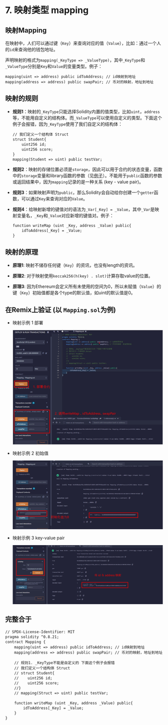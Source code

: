 

# 7. 映射类型 mapping



## 映射Mapping

在映射中，人们可以通过键（`Key`）来查询对应的值（`Value`），比如：通过一个人的`id`来查询他的钱包地址。

声明映射的格式为`mapping(_KeyType => _ValueType)`，其中`_KeyType`和`_ValueType`分别是`Key`和`Value`的变量类型。例子：

```solidity
mapping(uint => address) public idToAddress; // id映射到地址
mapping(address => address) public swapPair; // 币对的映射，地址到地址
```

## 映射的规则

- **规则1**：映射的`_KeyType`只能选择Solidity内置的值类型，比如`uint`，`address`等，不能用自定义的结构体。而`_ValueType`可以使用自定义的类型。下面这个例子会报错，因为`_KeyType`使用了我们自定义的结构体：

    ```solidity
    // 我们定义一个结构体 Struct
    struct Student{
        uint256 id;
        uint256 score;
    }
    mapping(Student => uint) public testVar;
    ```

- **规则2**：映射的存储位置必须是`storage`，因此可以用于合约的状态变量，函数中的`storage`变量和library函数的参数（见[例子](https://github.com/ethereum/solidity/issues/4635)）。不能用于`public`函数的参数或返回结果中，因为`mapping`记录的是一种关系 (key - value pair)。

- **规则3**：如果映射声明为`public`，那么Solidity会自动给你创建一个`getter`函数，可以通过`Key`来查询对应的`Value`。

- **规则4**：给映射新增的键值对的语法为`_Var[_Key] = _Value`，其中`_Var`是映射变量名，`_Key`和`_Value`对应新增的键值对。例子：

    ```solidity
    function writeMap (uint _Key, address _Value) public{
        idToAddress[_Key] = _Value;
    }
    ```

## 映射的原理

- **原理1**: 映射不储存任何键（`Key`）的资讯，也没有length的资讯。

- **原理2**: 对于映射使用`keccak256(h(key) . slot)`计算存取value的位置。

- **原理3**: 因为Ethereum会定义所有未使用的空间为0，所以未赋值（`Value`）的键（`Key`）初始值都是各个type的默认值，如uint的默认值是0。

## 在Remix上验证 (以 `Mapping.sol`为例)

- 映射示例 1 部署

    ![7-1](./img/7-1.jpg)

- 映射示例 2 初始值

    ![7-2](./img/7-2.jpg)

- 映射示例 3 key-value pair

    ![7-3](./img/7-3.jpg)

## 完整合于

```solidity
// SPDX-License-Identifier: MIT
pragma solidity ^0.8.21;
contract Mapping {
    mapping(uint => address) public idToAddress; // id映射到地址
    mapping(address => address) public swapPair; // 币对的映射，地址到地址

    // 规则1. _KeyType不能是自定义的 下面这个例子会报错
    // 我们定义一个结构体 Struct
    // struct Student{
    //    uint256 id;
    //    uint256 score;
    //}
    // mapping(Struct => uint) public testVar;

    function writeMap (uint _Key, address _Value) public{
        idToAddress[_Key] = _Value;
    }
}
```
